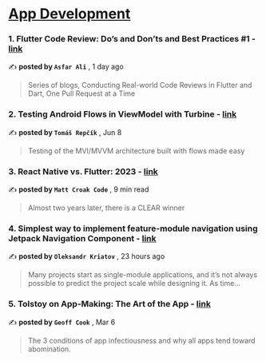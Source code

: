 
<h1><a href=https://medium.com/tag/mobile-app-development/recommended target="_blank" rel="noopener noreferrer">App Development</a></h1>
<h3>1. Flutter Code Review: Do’s and Don’ts and Best Practices #1 - <a href=https://medium.com/@s4.ali/flutter-code-review-dos-and-don-ts-and-best-practices-1-5d003035953e?source=tag_recommended_feed---------0-84----------mobile_app_development----------5d0dd0fc_4644_43f2_a3df_411d7c3f3063------- target="_blank" rel="noopener noreferrer">link</a></h3>

✍️ **posted by `Asfar Ali`** <date> , 1 day ago</date>

<blockquote>Series of blogs, Conducting Real-world Code Reviews in Flutter and Dart, One Pull Request at a Time</blockquote>

<h3>2. Testing Android Flows in ViewModel with Turbine - <a href=https://medium.com/proandroiddev/testing-android-flows-in-viewmodel-with-turbine-ea9bae7e811a?source=tag_recommended_feed---------1-107----------mobile_app_development----------5d0dd0fc_4644_43f2_a3df_411d7c3f3063------- target="_blank" rel="noopener noreferrer">link</a></h3>

✍️ **posted by `Tomáš Repčík`** <date> , Jun 8</date>

<blockquote>Testing of the MVI/MVVM architecture built with flows made easy</blockquote>

<h3>3. React Native vs. Flutter: 2023 - <a href=https://medium.com/gitconnected/react-native-vs-flutter-2023-a84d2129bab5?source=tag_recommended_feed---------2-85----------mobile_app_development----------5d0dd0fc_4644_43f2_a3df_411d7c3f3063------- target="_blank" rel="noopener noreferrer">link</a></h3>

✍️ **posted by `Matt Croak Code`** <date> , 9 min read</date>

<blockquote>Almost two years later, there is a CLEAR winner</blockquote>

<h3>4. Simplest way to implement feature-module navigation using Jetpack Navigation Component - <a href=https://medium.com/@oleksandr.kriatov/simplest-way-to-implement-feature-module-navigation-using-jetpack-navigation-component-ce176be7948?source=tag_recommended_feed---------3-84----------mobile_app_development----------5d0dd0fc_4644_43f2_a3df_411d7c3f3063------- target="_blank" rel="noopener noreferrer">link</a></h3>

✍️ **posted by `Oleksandr Kriatov`** <date> , 23 hours ago</date>

<blockquote>Many projects start as single-module applications, and it’s not always possible to predict the project scale while designing it. As time…</blockquote>

<h3>5. Tolstoy on App-Making: The Art of the App - <a href=https://medium.com/entrepreneur-s-handbook/tolstoy-on-app-making-the-art-of-the-app-2aba5f3e5d60?source=tag_recommended_feed---------4-107----------mobile_app_development----------5d0dd0fc_4644_43f2_a3df_411d7c3f3063------- target="_blank" rel="noopener noreferrer">link</a></h3>

✍️ **posted by `Geoff Cook`** <date> , Mar 6</date>

<blockquote>The 3 conditions of app infectiousness and why all apps tend toward abomination.</blockquote>

